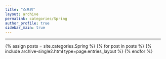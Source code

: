 ```yaml
---
title: "스프링"
layout: archive
permalink: categories/Spring
author_profile: true
sidebar_main: true
---
```

<!-- 공백이 포함되어 있는 카테고리 이름의 경우 site.categories.['a b c'] 이런식으로! -->

***
{% assign posts = site.categories.Spring %}
{% for post in posts %} {% include archive-single2.html type=page.entries_layout %} {% endfor %}
